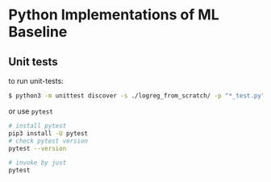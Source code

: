 # Python Implementations of ML Baseline



## Unit tests

to run unit-tests:

```sh
$ python3 -m unittest discover -s ./logreg_from_scratch/ -p "*_test.py"
```


or use `pytest`

```sh
# install pytest
pip3 install -U pytest
# check pytest version
pytest --version

# invoke by just
pytest
```
